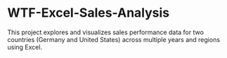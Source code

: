 # WTF-Excel-Sales-Analysis
This project explores and visualizes sales performance data for two countries (Germany and United States) across multiple years and regions using Excel.
